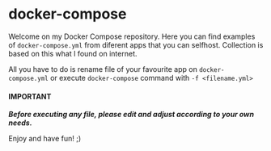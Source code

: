 # docker-compose
Welcome on my Docker Compose repository. Here you can find examples of `docker-compose.yml` from diferent apps that you can selfhost. Collection is based on this what I found on internet.

All you have to do is rename file of your favourite app on `docker-compose.yml` or execute `docker-compose` command with `-f <filename.yml>`

#### IMPORTANT
***Before executing any file, please edit and adjust according to your own needs.***

Enjoy and have fun! ;)
